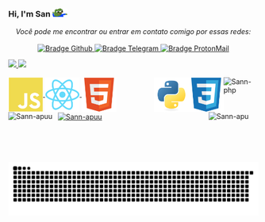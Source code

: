 ### Hi, I'm San <img src="https://github.com/SanNw/SanNw/blob/main/.github/images/64CQ5cH.gif" width="30px"></h2>
  
  <p align="center">
    <i>Você pode me encontrar ou entrar em contato comigo por essas redes:</i>
    <br/><br/>
    <a href="https://github.com/SanNw" target="_blank">
        <img src="https://img.shields.io/badge/-Github-000?logo=github&style=flat&logoColor=white" alt="Bradge Github" />
    </a>
    <a href="https://t.me/Sannwe" target="_blank">
        <img src="https://img.shields.io/badge/-Telegram-2CA5E0?logo=telegram&style=flat&logoColor=white" alt="Bradge Telegram" />
    </a>
    <a href="mailto:sannwe@protonmail.com" target="_blank">
        <img src="https://img.shields.io/badge/-ProtonMail-8B89CC?logo=protonmail&style=flat&logoColor=white" alt="Bradge ProtonMail" />
    </a>
  </p>
   <div>
    <a href="https://github.com/SanNw">
    <img  height="160em" src="https://github-readme-stats.vercel.app/api?username=SanNw&show_icons=true&theme=dracula&include_all_commits=true&count_private=true"/>
    <img  height="160em" src="https://github-readme-stats.vercel.app/api/top-langs/?username=SanNw&layout=compact&langs_count=7&theme=dracula"/>
  </div>

  <div style="display: inline_block"><br>
  <img align="right" alt="Sann-php" height="70" width="70" src="https://cdn.jsdelivr.net/gh/devicons/devicon/icons/php/php-plain.svg" />
  <img align="center" alt="Sann-Js" height="70" width="70" src="https://raw.githubusercontent.com/devicons/devicon/master/icons/javascript/javascript-plain.svg">
  <img align="center" alt="Sann-React" height="70" width="70" src="https://raw.githubusercontent.com/devicons/devicon/master/icons/react/react-original.svg">
  <img align="center" alt="Sann-HTML" height="70" width="70" src="https://raw.githubusercontent.com/devicons/devicon/master/icons/html5/html5-original.svg">
  <img align="right" alt="Sann-CSS" height="70" width="70" src="https://raw.githubusercontent.com/devicons/devicon/master/icons/css3/css3-original.svg">
  <img align="right" alt="Sann-Python" height="70" width="70" src="https://raw.githubusercontent.com/devicons/devicon/master/icons/python/python-original.svg">
  <img align="right"  alt="Sann-apu" height="100" width="100"   src="https://user-images.githubusercontent.com/59961703/133307785-30a55ade-7340-444b-b9ba-c579714e7523.png">
  <img align="left"   alt="Sann-apuu" height="'100" width="100" src="https://user-images.githubusercontent.com/59961703/133307868-154f7a10-17a0-4011-90a5-e02758ee4fc3.png">
  <img align="center" alt="Sann-apuu" height="'80" width="80" src="https://user-images.githubusercontent.com/59961703/133309835-c3e4cae4-64f7-43e9-acf3-a5f2a8ce968e.png">
</div>

 <div>
   
   
   ![Snake animation](https://github.com/SanNw/SanNw/blob/output/github-contribution-grid-snake.svg)
 </div>
